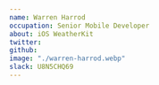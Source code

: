 ```yaml
---
name: Warren Harrod
occupation: Senior Mobile Developer
about: iOS WeatherKit
twitter:
github:
image: "./warren-harrod.webp"
slack: U8N5CHQ69
---
```

